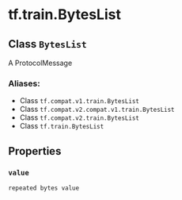 <div itemscope itemtype="http://developers.google.com/ReferenceObject">
<meta itemprop="name" content="tf.train.BytesList" />
<meta itemprop="path" content="Stable" />
<meta itemprop="property" content="value"/>
</div>

# tf.train.BytesList

## Class `BytesList`

A ProtocolMessage



### Aliases:

* Class `tf.compat.v1.train.BytesList`
* Class `tf.compat.v2.compat.v1.train.BytesList`
* Class `tf.compat.v2.train.BytesList`
* Class `tf.train.BytesList`

<!-- Placeholder for "Used in" -->


## Properties

<h3 id="value"><code>value</code></h3>

`repeated bytes value`




